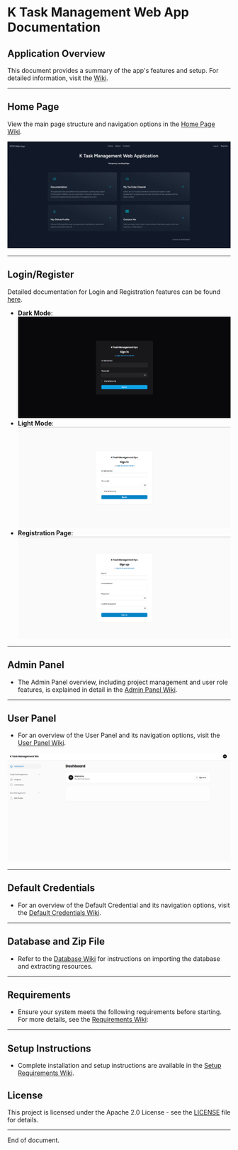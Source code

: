 # K Task Management Web App Documentation

## Application Overview
This document provides a summary of the app's features and setup. For detailed information, visit the [Wiki](https://github.com/KrisChan33/K-Task-Management-Web-App/wiki).

---

## Home Page
View the main page structure and navigation options in the [Home Page Wiki](https://github.com/KrisChan33/K-Task-Management-Web-App/wiki/1.-Home-Page).  

![Home Page](ReadmeImages/Homepage.png)

---

## Login/Register
Detailed documentation for Login and Registration features can be found [here](https://github.com/KrisChan33/K-Task-Management-Web-App/wiki/1.-Home-Page#loginregister).  
- **Dark Mode**:  
  ![Dark Mode](ReadmeImages/image.png)
- **Light Mode**:  
  ![Light Mode](ReadmeImages/image-1.png)
- **Registration Page**:  
  ![Registration Page](ReadmeImages/image-3.png)

---

## Admin Panel
- The Admin Panel overview, including project management and user role features, is explained in detail in the [Admin Panel Wiki](https://github.com/KrisChan33/K-Task-Management-Web-App/wiki/2.-Admin-Panel).  

---

## User Panel
- For an overview of the User Panel and its navigation options, visit the [User Panel Wiki](https://github.com/KrisChan33/K-Task-Management-Web-App/wiki/3.-User-Panel).  

![User Panel](ReadmeImages/image-28.png)

---

## Default Credentials

- For an overview of the Default Credential and its navigation options, visit the [Default Credentials Wiki](https://github.com/KrisChan33/K-Task-Management-Web-App/wiki/4.-Default-Credentials).  

---

## Database and Zip File
- Refer to the [Database Wiki](https://github.com/KrisChan33/K-Task-Management-Web-App/wiki/5.-Database) for instructions on importing the database and extracting resources.

---

## Requirements
- Ensure your system meets the following requirements before starting. For more details, see the [Requirements Wiki](https://github.com/KrisChan33/K-Task-Management-Web-App/wiki/6.-Requirements):  

---

## Setup Instructions
- Complete installation and setup instructions are available in the [Setup Requirements Wiki](https://github.com/KrisChan33/K-Task-Management-Web-App/wiki/7.-Instructions).

## License
 This project is licensed under the Apache 2.0 License - see the [LICENSE](LICENSE) file for details.
 
---
End of document.

